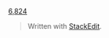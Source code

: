 [6,824](https://pdos.csail.mit.edu/6.824/schedule.html)


> Written with [StackEdit](https://stackedit.io/).
<!--stackedit_data:
eyJoaXN0b3J5IjpbLTQ0OTU2OTkwNF19
-->